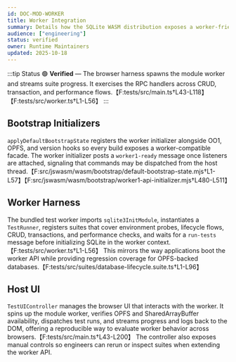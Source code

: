 ```yaml
---
id: DOC-MOD-WORKER
title: Worker Integration
summary: Details how the SQLite WASM distribution exposes a worker-friendly API and how the bundled harness exercises it.
audience: ["engineering"]
status: verified
owner: Runtime Maintainers
updated: 2025-10-18
---
```


:::tip Status
🟢 **Verified** — The browser harness spawns the module worker and streams suite progress.
It exercises the RPC handlers across CRUD, transaction, and performance flows.【F:tests/src/main.ts†L43-L118】【F:tests/src/worker.ts†L1-L56】
:::

## Bootstrap Initializers

`applyDefaultBootstrapState` registers the worker initializer alongside OO1, OPFS, and version hooks so every build exposes a worker-compatible facade. The worker initializer posts a `worker1-ready` message once listeners are attached, signaling that commands may be dispatched from the host thread.【F:src/jswasm/wasm/bootstrap/default-bootstrap-state.mjs†L1-L57】【F:src/jswasm/wasm/bootstrap/worker1-api-initializer.mjs†L480-L511】

## Worker Harness

The bundled test worker imports `sqlite3InitModule`, instantiates a `TestRunner`, registers suites that cover environment probes, lifecycle flows, CRUD, transactions, and performance checks, and waits for a `run-tests` message before initializing SQLite in the worker context.【F:tests/src/worker.ts†L1-L56】 This mirrors the way applications boot the worker API while providing regression coverage for OPFS-backed databases.【F:tests/src/suites/database-lifecycle.suite.ts†L1-L96】

## Host UI

`TestUIController` manages the browser UI that interacts with the worker. It spins up the module worker, verifies OPFS and SharedArrayBuffer availability, dispatches test runs, and streams progress and logs back to the DOM, offering a reproducible way to evaluate worker behavior across browsers.【F:tests/src/main.ts†L43-L200】 The controller also exposes manual controls so engineers can rerun or inspect suites when extending the worker API.
